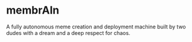 # membrAIn
A fully autonomous meme creation and deployment machine built by two dudes with a dream and a deep respect for chaos.
